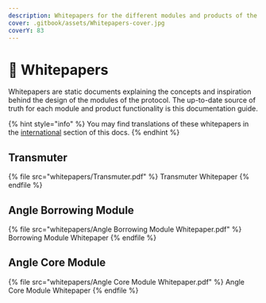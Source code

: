```yaml
---
description: Whitepapers for the different modules and products of the Angle Protocol
cover: .gitbook/assets/Whitepapers-cover.jpg
coverY: 83
---
```


# 📖 Whitepapers

Whitepapers are static documents explaining the concepts and inspiration behind the design of the modules of the protocol. The up-to-date source of truth for each module and product functionality is this documentation guide.

{% hint style="info" %}
You may find translations of these whitepapers in the [international](resources/international/) section of this docs.
{% endhint %}

## Transmuter

{% file src="whitepapers/Transmuter.pdf" %}
Transmuter Whitepaper
{% endfile %}

## Angle Borrowing Module

{% file src="whitepapers/Angle Borrowing Module Whitepaper.pdf" %}
Borrowing Module Whitepaper
{% endfile %}

## Angle Core Module

{% file src="whitepapers/Angle Core Module Whitepaper.pdf" %}
Angle Core Module Whitepaper
{% endfile %}

